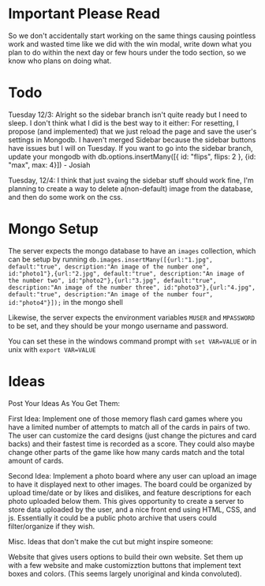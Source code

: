 # Important Please Read
So we don't accidentally start working on the same things causing pointless work and wasted time like we did with the win modal, 
write down what you plan to do within the next day or few hours under the todo section, so we know who plans on doing what.

# Todo
Tuesday 12/3:  Alright so the sidebar branch isn't quite ready but I need to sleep.  I don't think what I did is the best way to it either: For resetting, I propose (and implemented) that we just reload the page and save the user's settings in Mongodb.  I haven't merged Sidebar because the sidebar buttons have issues but I will on Tuesday.  If you want to go into the sidebar branch, update your mongodb with db.options.insertMany([{ id: "flips",  flips: 2 }, {id: "max", max: 4}]) - Josiah

Tuesday, 12/4: I think that just svaing the sidebar stuff should work fine, I'm planning to create a way
to delete a(non-default) image from the database, and then do some work on the css. 

# Mongo Setup
The server expects the mongo database to have an `images` collection, which can be setup by running 
`db.images.insertMany([{url:"1.jpg", default:"true", description:"An image of the number one", id:"photo1"},{url:"2.jpg", default:"true", description:"An image of the number two", id:"photo2"},{url:"3.jpg", default:"true", description:"An image of the number three", id:"photo3"},{url:"4.jpg", default:"true", description:"An image of the number four", id:"photo4"}]);`
in the mongo shell

Likewise, the server expects the environment variables `MUSER` and `MPASSWORD` to be set, and they should be your mongo username and password. 

You can set these in the windows command prompt with `set VAR=VALUE` or in unix with `export VAR=VALUE`

# Ideas
Post Your Ideas As You Get Them:

First Idea: Implement one of those memory flash card games where you have a limited number of attempts to match all of the cards in pairs of two.  The user can customize the card designs (just change the pictures and card backs) and their fastest time is recorded as a score.  They could also maybe change other parts of the game like how many cards match and the total amount of cards.

Second Idea: Implement a photo board where any user can upload an image to have it displayed next to other images. The board could be organized by upload time/date or by likes and dislikes, and feature descriptions for each photo uploaded below them. This gives opportunity to create a server to store data uploaded by the user, and a nice front end using HTML, CSS, and js. Essentially it could be a public photo archive that users could filter/organize if they wish. 



Misc. Ideas that don't make the cut but might inspire someone:

  Website that gives users options to build their own website.  Set them up with a few website and make customizztion buttons that
  implement text boxes and colors.  (This seems largely unoriginal and kinda convoluted).
  
  
